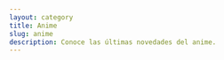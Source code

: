 ```yaml
---
layout: category
title: Anime
slug: anime
description: Conoce las últimas novedades del anime.
---
```

